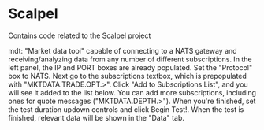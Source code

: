# Scalpel
Contains code related to the Scalpel project

mdt: "Market data tool" capable of connecting to a NATS gateway and receiving/analyzing data from any number of different subscriptions. In the left panel, the IP and PORT boxes are already populated.  Set the "Protocol" box to NATS.  Next go to the subscriptions textbox, which is prepopulated with "MKTDATA.TRADE.OPT.>".  Click "Add to Subscriptions List", and you will see it added to the list below.  You can add more subscriptions, including ones for quote messages ("MKTDATA.DEPTH.>").  When you're finished, set the test duration updown controls and click Begin Test!.  When the test is finished, relevant data will be shown in the "Data" tab.
